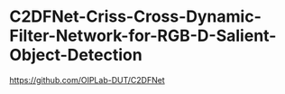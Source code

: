 # C2DFNet-Criss-Cross-Dynamic-Filter-Network-for-RGB-D-Salient-Object-Detection
https://github.com/OIPLab-DUT/C2DFNet
